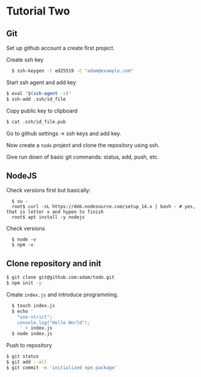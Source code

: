 # Tutorial Two

## Git

Set up github account a create first project.

Create ssh key

```bash
  $ ssh-keygen -t ed25519 -C "adam@example.com"
```

Start ssh agent and add key

```bash
$ eval "$(ssh-agent -s)"
$ ssh-add .ssh/id_file
```

Copy public key to clipboard

```bash
$ cat .ssh/id_file.pub
```

Go to github settings -> ssh keys and add key.

Now create a `todo` project and clone the repository using ssh.

Give run down of basic git commands: status, add, push, etc.

## NodeJS

Check versions first but basically:

```
  $ su -
  root$ curl -sL https://deb.nodesource.com/setup_14.x | bash - # yes, that is letter x and hypen to finish
  root$ apt install -y nodejs
```

Check versions

```
  $ node -v
  $ npm -v
```

## Clone repository and init

```bash
$ git clone git@github.com:adam/todo.git
$ npm init -y
```

Create `index.js` and introduce programming.

```bash
  $ touch index.js
  $ echo '
    "use-strict";
    console.log("Hello World");
     ' > index.js
  $ node index.js
```

Push to repository

```bash
$ git status
$ git add --all
$ git commit -m 'initialized npm package'
